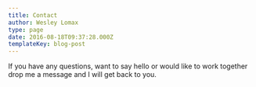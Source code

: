 ```yaml
---
title: Contact
author: Wesley Lomax
type: page
date: 2016-08-18T09:37:28.000Z
templateKey: blog-post
---
```

If you have any questions, want to say hello or would like to work together drop me a message and I will get back to you.

<div role="form" class="wpcf7" id="wpcf7-f3-o1" lang="en-US" dir="ltr">
  <div class="screen-reader-response">
  </div>
</div>